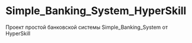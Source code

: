 # Simple_Banking_System_HyperSkill
Проект простой банковской системы Simple_Banking_System от HyperSkill
